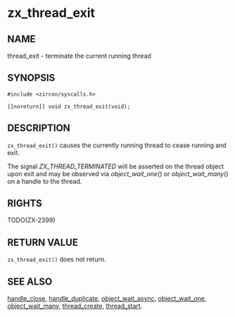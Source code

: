 # zx_thread_exit

## NAME

<!-- Updated by update-docs-from-abigen, do not edit. -->

thread_exit - terminate the current running thread

## SYNOPSIS

<!-- Updated by update-docs-from-abigen, do not edit. -->

```
#include <zircon/syscalls.h>

[[noreturn]] void zx_thread_exit(void);
```

## DESCRIPTION

`zx_thread_exit()` causes the currently running thread to cease
running and exit.

The signal *ZX_THREAD_TERMINATED* will be asserted on the thread
object upon exit and may be observed via *object_wait_one*()
or *object_wait_many*() on a handle to the thread.

## RIGHTS

<!-- Updated by update-docs-from-abigen, do not edit. -->

TODO(ZX-2399)

## RETURN VALUE

`zx_thread_exit()` does not return.

## SEE ALSO

[handle_close](handle_close.md),
[handle_duplicate](handle_duplicate.md),
[object_wait_async](object_wait_async.md),
[object_wait_one](object_wait_one.md),
[object_wait_many](object_wait_many.md),
[thread_create](thread_create.md),
[thread_start](thread_start.md).
